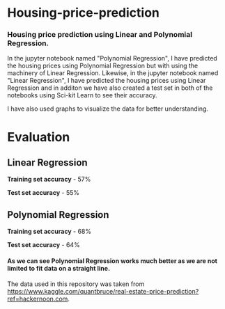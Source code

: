 # Housing-price-prediction

### Housing price prediction using Linear and Polynomial Regression.

In the jupyter notebook named "Polynomial Regression", I have predicted the housing prices using Polynomial Regression but with using the machinery of Linear Regression. 
Likewise, in the jupyter notebook named "Linear Regression", I have predicted the housing prices using Linear Regression and in additon we have also created a test set in both of the notebooks using Sci-kit Learn to see their accuracy.

I have also used graphs to visualize the data for better understanding.

# Evaluation
## Linear Regression
 **Training set accuracy** - 57%
 
 **Test set accuracy** - 55%


## Polynomial Regression
 **Training set accuracy** - 68%
 
 **Test set accuracy** - 64%




#### As we can see Polynomial Regression works much better as we are not limited to fit data on a straight line.

 The data used in this repository was taken from https://www.kaggle.com/quantbruce/real-estate-price-prediction?ref=hackernoon.com.
